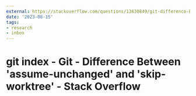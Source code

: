 ```yaml
---
external: https://stackoverflow.com/questions/13630849/git-difference-between-assume-unchanged-and-skip-worktree
date: '2023-08-15'
tags:
- research
- inbox
---
```


# git index - Git - Difference Between 'assume-unchanged' and 'skip-worktree' - Stack Overflow
